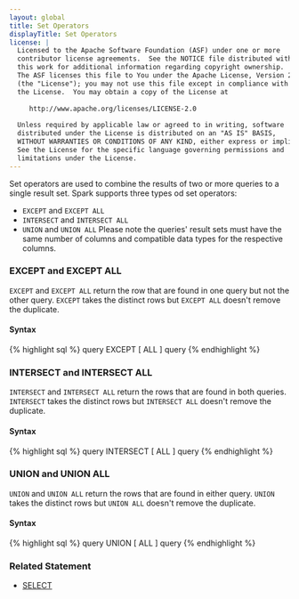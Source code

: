 ```yaml
---
layout: global
title: Set Operators
displayTitle: Set Operators
license: |
  Licensed to the Apache Software Foundation (ASF) under one or more
  contributor license agreements.  See the NOTICE file distributed with
  this work for additional information regarding copyright ownership.
  The ASF licenses this file to You under the Apache License, Version 2.0
  (the "License"); you may not use this file except in compliance with
  the License.  You may obtain a copy of the License at
 
     http://www.apache.org/licenses/LICENSE-2.0
 
  Unless required by applicable law or agreed to in writing, software
  distributed under the License is distributed on an "AS IS" BASIS,
  WITHOUT WARRANTIES OR CONDITIONS OF ANY KIND, either express or implied.
  See the License for the specific language governing permissions and
  limitations under the License.
---
```


Set operators are used to combine the results of two or more queries to a single result set. Spark supports three types od set operators:
- `EXCEPT` and `EXCEPT ALL`
- `INTERSECT` and `INTERSECT ALL`
- `UNION` and `UNION ALL`
Please note the queries' result sets must have the same number of columns and compatible data types for the respective columns.

### EXCEPT and EXCEPT ALL
`EXCEPT` and `EXCEPT ALL` return the row that are found in one query but not the other query. `EXCEPT` takes the distinct rows but `EXCEPT ALL` doesn't remove the duplicate.

#### Syntax
{% highlight sql %}
query EXCEPT [ ALL ] query
{% endhighlight %}

### INTERSECT and INTERSECT ALL
`INTERSECT` and `INTERSECT ALL` return the rows that are found in both queries. `INTERSECT` takes the distinct rows but `INTERSECT ALL` doesn't remove the duplicate.

#### Syntax
{% highlight sql %}
query INTERSECT [ ALL ] query
{% endhighlight %}

### UNION and UNION ALL
`UNION` and `UNION ALL` return the rows that are found in either query. `UNION` takes the distinct rows but `UNION ALL` doesn't remove the duplicate.

#### Syntax
{% highlight sql %}
query UNION [ ALL ] query
{% endhighlight %}

### Related Statement
- [SELECT](sql-ref-syntax-qry-select.html)